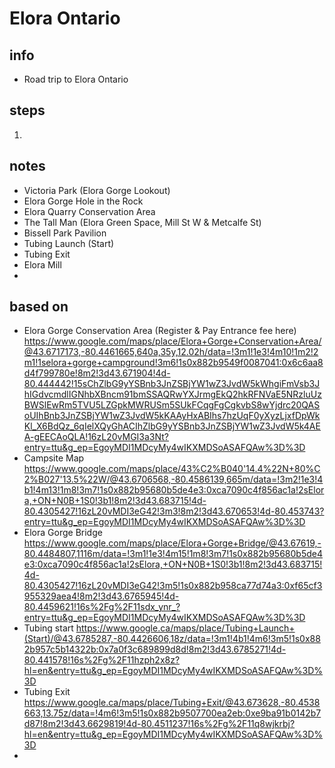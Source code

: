 # Elora Ontario  

## info  
* Road trip to Elora Ontario

## steps  
1. 

## notes  
*  Victoria Park (Elora Gorge Lookout)
*  Elora Gorge Hole in the Rock
*  Elora Quarry Conservation Area
*  The Tall Man (Elora Green Space, Mill St W & Metcalfe St)
*  Bissell Park Pavilion
*  Tubing Launch (Start)
*  Tubing Exit
*  Elora Mill
*  

## based on  
*  Elora Gorge Conservation Area (Register & Pay Entrance fee here) https://www.google.com/maps/place/Elora+Gorge+Conservation+Area/@43.6717173,-80.4461665,640a,35y,12.02h/data=!3m1!1e3!4m10!1m2!2m1!1selora+gorge+campground!3m6!1s0x882b9549f0087041:0x6c6aa8d4f799780e!8m2!3d43.671904!4d-80.444442!15sChZlbG9yYSBnb3JnZSBjYW1wZ3JvdW5kWhgiFmVsb3JhIGdvcmdlIGNhbXBncm91bmSSAQRwYXJrmgEkQ2hkRFNVaE5NRzluUzBWSlEwRm5TVU5LZGpkMWRUSm5SUkFCqgFgCgkvbS8wYjdrc20QASoUIhBnb3JnZSBjYW1wZ3JvdW5kKAAyHxABIhs7hzUqF0yXyzLjxfDpWkKl_X6BdQz_6qIelXQyGhACIhZlbG9yYSBnb3JnZSBjYW1wZ3JvdW5k4AEA-gEECAoQLA!16zL20vMGI3a3Nt?entry=ttu&g_ep=EgoyMDI1MDcyMy4wIKXMDSoASAFQAw%3D%3D 
* Campsite Map https://www.google.com/maps/place/43%C2%B040'14.4%22N+80%C2%B027'13.5%22W/@43.6706568,-80.4586139,665m/data=!3m2!1e3!4b1!4m13!1m8!3m7!1s0x882b95680b5de4e3:0xca7090c4f856ac1a!2sElora,+ON+N0B+1S0!3b1!8m2!3d43.683715!4d-80.4305427!16zL20vMDI3eG42!3m3!8m2!3d43.670653!4d-80.453743?entry=ttu&g_ep=EgoyMDI1MDcyMy4wIKXMDSoASAFQAw%3D%3D
* Elora Gorge Bridge https://www.google.com/maps/place/Elora+Gorge+Bridge/@43.67619,-80.4484807,1116m/data=!3m1!1e3!4m15!1m8!3m7!1s0x882b95680b5de4e3:0xca7090c4f856ac1a!2sElora,+ON+N0B+1S0!3b1!8m2!3d43.683715!4d-80.4305427!16zL20vMDI3eG42!3m5!1s0x882b958ca77d74a3:0xf65cf3955329aea4!8m2!3d43.6765945!4d-80.4459621!16s%2Fg%2F11sdx_ynr_?entry=ttu&g_ep=EgoyMDI1MDcyMy4wIKXMDSoASAFQAw%3D%3D
* Tubing start https://www.google.ca/maps/place/Tubing+Launch+(Start)/@43.6785287,-80.4426606,18z/data=!3m1!4b1!4m6!3m5!1s0x882b957c5b14322b:0x7a0f3c689899d8d!8m2!3d43.6785271!4d-80.441578!16s%2Fg%2F11hzph2x8z?hl=en&entry=ttu&g_ep=EgoyMDI1MDcyMy4wIKXMDSoASAFQAw%3D%3D 
* Tubing Exit https://www.google.ca/maps/place/Tubing+Exit/@43.673628,-80.4538663,13.75z/data=!4m6!3m5!1s0x882b9507700ea2eb:0xe9ba91b0142b7d87!8m2!3d43.6629819!4d-80.4511237!16s%2Fg%2F11q8wjkrbj?hl=en&entry=ttu&g_ep=EgoyMDI1MDcyMy4wIKXMDSoASAFQAw%3D%3D 
* 
